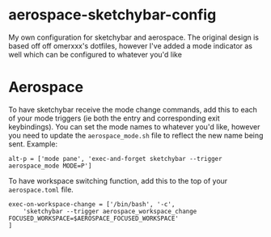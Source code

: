 # aerospace-sketchybar-config
My own configuration for sketchybar and aerospace. The original design is based off off omerxxx's dotfiles, however I've added a mode indicator as well which can be configured to whatever you'd like


# Aerospace
To have sketchybar receive the mode change commands, add this to each of your mode triggers (ie both the entry and corresponding exit keybindings).
You can set the mode names to whatever you'd like, however you need to update the `aerospace_mode.sh` file to reflect the new name being sent.
Example:
```
alt-p = ['mode pane', 'exec-and-forget sketchybar --trigger aerospace_mode MODE=P']
```

To have workspace switching function, add this to the top of your `aerospace.toml` file.
```
exec-on-workspace-change = ['/bin/bash', '-c',
    'sketchybar --trigger aerospace_workspace_change FOCUSED_WORKSPACE=$AEROSPACE_FOCUSED_WORKSPACE'
]
```
